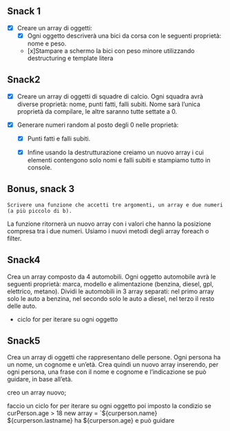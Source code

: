## Snack 1

- [x] Creare un array di oggetti:
    -  [x] Ogni oggetto descriverà una bici da corsa con le seguenti proprietà: nome e peso.
    -  [x]Stampare a schermo la bici con peso minore utilizzando destructuring e template litera


## Snack2

- [x] Creare un array di oggetti di squadre di calcio. Ogni squadra avrà diverse proprietà: nome, punti fatti, falli subiti.
Nome sarà l’unica proprietà da compilare, le altre saranno tutte settate a 0.

- [x] Generare numeri random al posto degli 0 nelle proprietà:
    - [x]  Punti fatti e falli subiti.
    - [x] Infine usando la destrutturazione creiamo un nuovo array i cui elementi contengono solo nomi e falli subiti e stampiamo tutto in console.


## Bonus, snack 3
    Scrivere una funzione che accetti tre argomenti, un array e due numeri (a più piccolo di b).
La funzione ritornerà un nuovo array con i valori che hanno la posizione compresa tra i due numeri.
Usiamo i nuovi metodi degli array foreach o filter.

## Snack4
Crea un array composto da 4 automobili.
Ogni oggetto automobile avrà le seguenti proprietà: marca, modello e alimentazione (benzina, diesel, gpl, elettrico, metano).
Dividi le automobili in 3 array separati: nel primo array solo le auto a benzina, nel secondo solo le auto a diesel, nel terzo il resto delle auto.

- ciclo for per iterare su ogni oggetto

## Snack5
Crea un array di oggetti che rappresentano delle persone.
Ogni persona ha un nome, un cognome e un’età.
Crea quindi un nuovo array inserendo, per ogni persona, una frase con il nome e cognome e l’indicazione se può guidare, in base all’età.

creo un array nuovo;

faccio un ciclo for per iterare su ogni oggetto
poi imposto la condizio
    se curPerson.age > 18
        new array = `${curperson.name} ${curperson.lastname} ha ${curperson.age} e può guidare
    